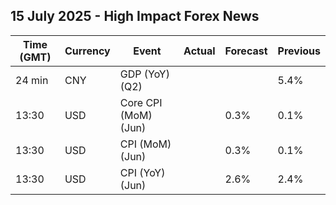 ## 15 July 2025 - High Impact Forex News

| Time (GMT) | Currency | Event | Actual | Forecast | Previous |
|------|----------|-------|--------|----------|----------|
| 24 min | CNY | GDP (YoY) (Q2) |  |  | 5.4% |
| 13:30 | USD | Core CPI (MoM) (Jun) |  | 0.3% | 0.1% |
| 13:30 | USD | CPI (MoM) (Jun) |  | 0.3% | 0.1% |
| 13:30 | USD | CPI (YoY) (Jun) |  | 2.6% | 2.4% |
